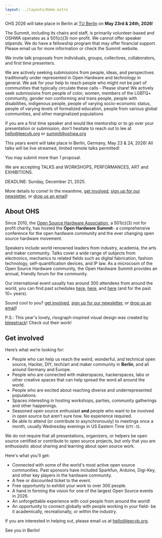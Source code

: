 ```yaml
---
layout: ../layouts/Home.astro
---
```


OHS 2026 will take place in Berlin at [TU Berlin] on **May 23rd & 24th, 2026**!

[TU Berlin]: https://www.tu.berlin

The Summit, including its chairs and staff, is primarily volunteer-based and OSHWA operates as a 501(c)(3) non-profit. We cannot offer speaker stipends. We do have a fellowship program that may offer financial support. Please email us for more information or check the Summit website.

We invite talk proposals from individuals, groups, collectives, collaborators, and first time presenters.

We are actively seeking submissions from people, ideas, and perspectives traditionally under represented in Open Hardware and technology in general. We ask for your help to reach people who might not be part of communities that typically circulate these calls - Please share! We actively seek submissions from people of color, women, members of the LGBTQ+ community, gender non conforming and trans people, people with disabilities, indigenous people, people of varying socio-economic status, people of varying levels of formalized education, people from various global communities, and other marginalized populations

If you are a first time speaker and would like mentorship or to go over your presentation or submission, don't hesitate to reach out to lee at hello@leecyb.org or summit@oshwa.org

This years event will take place in Berlin, Germany, May 23 & 24, 2026! All talks will be live streamed, limited remote talks permitted!

You may submit more than 1 proposal.

We are accepting TALKS and WORKSHOPS, PERFORMANCES, ART and EXHIBITIONS.

DEADLINE: Sunday, December 21, 2025.

[submit your proposal]: https://presenters.oshwa-summit.org/2026/submit/S2V3VZ/profile/

More details to come! In the meantime, [get involved], [sign up for our newsletter][newsletter], or [drop us an email][email]!

[get involved]: #get-involved
[newsletter]: https://oshwa.us19.list-manage.com/subscribe?u=3e1619d377d5a6c361ef3292b&id=ca147d8610
[email]: mailto:summit@oshwa.org

## About OHS

Since 2010, the [Open Source Hardware Association][OSHWA], a 501(c)(3) not for profit charity, has hosted the **Open Hardware Summit**- a comprehensive conference for the open hardware community and the ever changing open source hardware movement.

[OSHWA]: https://www.oshwa.org/

Speakers include world renowned leaders from industry, academia, the
arts and maker community. Talks cover a wide range of subjects from
electronics, mechanics to related fields such as digital
fabrication, fashion technology, self-quantification devices, and IP
law. As a microcosm of the Open Source Hardware community, the Open
Hardware Summit provides an annual, friendly forum for the
community.

Our international event usually has around 300 attendees from around
the world, you can find past schedules [here][2025], [here][2024], and [here][2023] (and for the past 10+ years).

[2025]: https://2025.oshwa.org
[2024]: https://2024.oshwa.org
[2023]: https://2023.oshwa.org

Sound cool to you? [get involved], [sign up for our newsletter][newsletter], or [drop us an email][email]!

P.S.: This year's lovely, risograph-inspired visual design was created by <a href="https://bleeptrack.de/" target="_blank">bleeptrack</a>! Check out their work!

## Get involved

Here’s what we’re looking for:

- People who can help us reach the weird, wonderful, and technical open source, Hacker, DIY, tech/art and maker community in **Berlin**, and all around Germany and Europe.
- People who are connected with makerspaces, hackerspaces, labs or other creative spaces that can help spread the word all around the world.
- People who are excited about reaching diverse and underrepresented populations.
- Spaces interesting in hosting workshops, parties, community gatherings and other happenings.
- Seasoned open source enthusiast **and** people who want to be involved in open source but aren’t sure how. No experience required.
- Be able to attend (or contribute to asynchronously) to meetings once a month, usually Wednesday evenings in US Eastern Time (`UTC-5`).

We do not require that all presentations, organizers, or helpers be open source certified or contribute to open source projects, but only that you are enthusiastic about sharing and learning about open source work.

Here's what you'll get:

- Connected with some of the world's most active open source communities. Past sponsors have included Sparkfun, Arduino, Digi-Key, and other key players in the hardware community.
- A free or discounted ticket to the event.
- Free opportunity to exhibit your work to over 300 people.
- A hand in forming the vision for one of the largest Open Source events in 2026.
- An unforgettable experience with cool people from around the world!
- An opportunity to connect globally with people working in your field- be it academically, recreationally, or within the industry.

If you are interested in helping out, please email us at [hello@leecyb.org](mailto:hello@leecyb.org).

See you in Berlin!
